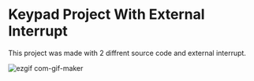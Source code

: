 # Keypad Project With External Interrupt
This project was made with 2 diffrent source code and external interrupt.


![ezgif com-gif-maker](https://user-images.githubusercontent.com/93649037/169780348-6472ac56-3200-4115-a4f6-be5c98a721ef.gif)
